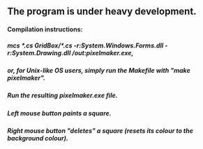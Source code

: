 ## The program is under heavy development.

#### Compilation instructions:
##### mcs \*.cs GridBox/\*.cs -r:System.Windows.Forms.dll -r:System.Drawing.dll /out:pixelmaker.exe,
##### or, for Unix-like OS users, simply run the Makefile with "make pixelmaker".

##### Run the resulting pixelmaker.exe file.

##### Left mouse button paints a square.
##### Right mouse button "deletes" a square (resets its colour to the background colour).
